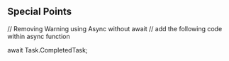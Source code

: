﻿## Special Points

// Removing Warning using Async without await
// add the following code within async function

await Task.CompletedTask;